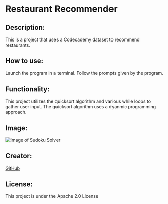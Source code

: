 # Restaurant Recommender

## Description:
This is a project that uses a Codecademy dataset to recommend restaurants.

## How to use:
Launch the program in a terminal. Follow the prompts given by the program.

## Functionality:
 This project utilizes the quicksort algorithm and various while loops to gather user input. The quicksort algorithm uses a dyanmic programming approach.
 
## Image:
![Image of Sudoku Solver](https://dev-to-uploads.s3.amazonaws.com/uploads/articles/xbsblc03iwk5c5tg1imu.png)

## Creator:
[GitHub](https://github.com/shiahalan)

## License:
This project is under the Apache 2.0 License

